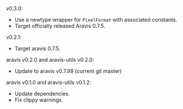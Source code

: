 v0.3.0:
  * Use a newtype wrapper for `PixelFormat` with associated constants.
  * Target officially released Aravis 0.7.5.

v0.2.1:
  * Target aravis 0.7.5.

aravis v0.2.0 and aravis-utils v0.2.0:
  * Update to aravis v0.7.99 (current git master)

aravis v0.1.0 and aravis-utils v0.1.2:
  * Update dependencies.
  * Fix clippy warnings.
